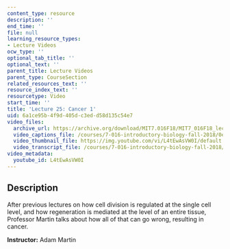 ```yaml
---
content_type: resource
description: ''
end_time: ''
file: null
learning_resource_types:
- Lecture Videos
ocw_type: ''
optional_tab_title: ''
optional_text: ''
parent_title: Lecture Videos
parent_type: CourseSection
related_resources_text: ''
resource_index_text: ''
resourcetype: Video
start_time: ''
title: 'Lecture 25: Cancer 1'
uid: 6a1ce95b-4f9d-405d-c3ed-d58d135c54e7
video_files:
  archive_url: https://archive.org/download/MIT7.016F18/MIT7_016F18_lec25_300k.mp4
  video_captions_file: /courses/7-016-introductory-biology-fall-2018/0e877db7e5c258a4935296d692699311_L4tEwAsVW0I.vtt
  video_thumbnail_file: https://img.youtube.com/vi/L4tEwAsVW0I/default.jpg
  video_transcript_file: /courses/7-016-introductory-biology-fall-2018/cf3e136f3bfc24955a70b68281414a14_L4tEwAsVW0I.pdf
video_metadata:
  youtube_id: L4tEwAsVW0I
---
```


Description
-----------

After previous lectures on how cell division is regulated at the single cell level, and how regeneration is mediated at the level of an entire tissue, Professor Martin talks about how all of that can go wrong, resulting in cancer.

**Instructor:** Adam Martin

